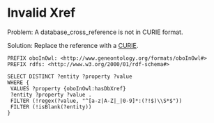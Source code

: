 # Invalid Xref

Problem: A database_cross_reference is not in CURIE format.

Solution: Replace the reference with a [CURIE](https://www.w3.org/TR/2010/NOTE-curie-20101216/).

```sparql
PREFIX oboInOwl: <http://www.geneontology.org/formats/oboInOwl#>
PREFIX rdfs: <http://www.w3.org/2000/01/rdf-schema#>

SELECT DISTINCT ?entity ?property ?value
WHERE {
 VALUES ?property {oboInOwl:hasDbXref}
 ?entity ?property ?value .
 FILTER (!regex(?value, "^[a-z|A-Z|_|0-9]*:(?!$)\\S*$"))
 FILTER (!isBlank(?entity))
}
```
